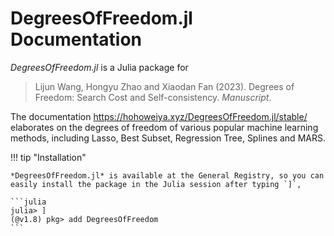# DegreesOfFreedom.jl Documentation

*DegreesOfFreedom.jl* is a Julia package for 

> Lijun Wang, Hongyu Zhao and Xiaodan Fan (2023). Degrees of Freedom: Search Cost and Self-consistency. *Manuscript*.

The documentation <https://hohoweiya.xyz/DegreesOfFreedom.jl/stable/> elaborates on the degrees of freedom of various popular machine learning methods, including Lasso, Best Subset, Regression Tree, Splines and MARS.

!!! tip "Installation"

    *DegreesOfFreedom.jl* is available at the General Registry, so you can easily install the package in the Julia session after typing `]`,

    ```julia
    julia> ]
    (@v1.8) pkg> add DegreesOfFreedom
    ```

